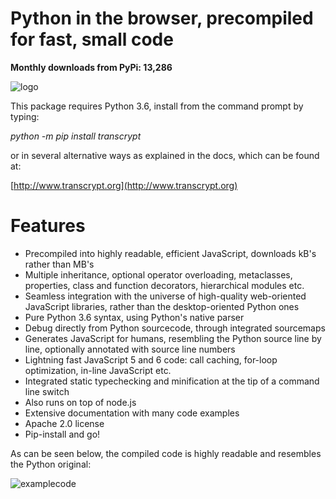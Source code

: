 Python in the browser, precompiled for fast, small code
=======================================================
**Monthly downloads from PyPi: 13,286**

![logo](http://www.transcrypt.org/illustrations/ruler_banner2.png "")

This package requires Python 3.6, install from the command prompt by typing:

*python -m pip install transcrypt*

or in several alternative ways as explained in the docs, which can be found at:

[http://www.transcrypt.org](http://www.transcrypt.org)

Features
========

- Precompiled into highly readable, efficient JavaScript, downloads kB's rather than MB's
- Multiple inheritance, optional operator overloading, metaclasses, properties, class and function decorators, hierarchical modules etc.
- Seamless integration with the universe of high-quality web-oriented JavaScript libraries, rather than the desktop-oriented Python ones
- Pure Python 3.6 syntax, using Python's native parser
- Debug directly from Python sourcecode, through integrated sourcemaps
- Generates JavaScript for humans, resembling the Python source line by line, optionally annotated with source line numbers
- Lightning fast JavaScript 5 and 6 code: call caching, for-loop optimization, in-line JavaScript etc.
- Integrated static typechecking and minification at the tip of a command line switch
- Also runs on top of node.js
- Extensive documentation with many code examples
- Apache 2.0 license
- Pip-install and go!

As can be seen below, the compiled code is highly readable and resembles the Python original:

![examplecode](http://www.transcrypt.org/illustrations/class_compare_doc.png "")
